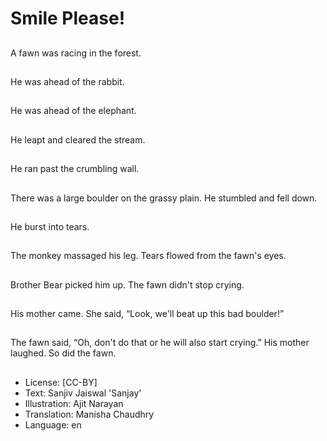 # Smile Please!

##
A fawn was racing in the forest.

##
He was ahead of the rabbit.

##
He was ahead of the elephant.

##
He leapt and cleared the stream.

##
He ran past the crumbling wall.

##
There was a large boulder on the grassy plain. He stumbled and fell down.

##
He burst into tears.

##
The monkey massaged his leg. Tears flowed from the fawn's eyes.

##
Brother Bear picked him up. The fawn didn't stop crying.

##
His mother came. She said, “Look, we'll beat up this bad boulder!”

##
The fawn said, “Oh, don't do that or he will also start crying.” His mother laughed. So did the fawn.

##
* License: [CC-BY]
* Text: Sanjiv Jaiswal 'Sanjay'
* Illustration: Ajit Narayan
* Translation: Manisha Chaudhry
* Language: en
